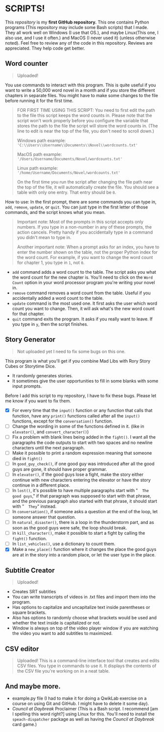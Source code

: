 # SCRIPTS!
This *repository* is my __first GitHub repository.__ This one contains Python programs (This repository may include some Bash scripts) that I made. They all work well on Windows (I use that OS.), and maybe Linux(This one, I also use, and I use it often.) and MacOS (I never used it) (unless otherwise noted).
Feel free to review any of the code in this repository. Reviews are appreciated. They help code get better.
## Word counter
 >Uploaded!
 
 You use commands to interact with this program. This is quite useful if you want to write a 50,000 word novel in a month and if you store the different chapters in separate files.
You might have to make some changes to the file before running it for the first time.
>FOR FIRST TIME USING THIS SCRIPT: You need to first edit the path to the file this script keeps the word counts in. Please note that the script won't work properly before you configure the variable that stores the path to the file the script will store the word counts in. (The line to edit is near the top of the file, you don't need to scroll down.)
>
>Windows path example: `'C:\\Users\\Username\\Documents\\Novel\\wordcounts.txt'`
>
>MacOS path example: `'/Users/Username/Documents/Novel/wordcounts.txt'`
>
>Linux path example: `'/home/Username/Documents/Novel/wordcounts.txt'`
>
>On the first time you run the script after changing the file path near the top of the file, it will automatically create the file. You should see a table with only one entry. That entry should be `0`.

 How to use:
 In the first prompt, there are some commands you can type in, `add`, `remove`, `update`, or `quit`. You can just type in the first letter of those commands, and the script knows what you mean.
 >Important note: Most of the prompts in this script accepts only numbers. If you type in a non-number in any of these prompts, the action cancels. Pretty handy if you accidentally type in a command you didn't mean to type in.
>
>Another important note: When a prompt asks for an index, you have to enter the number shown on the table, not the proper Python index for the word count. For example, if you want to change the word count for chapter 1, you type in `1`, not `0`.

- `add` command adds a word count to the table. The script asks you what the word count for the new chapter is. You'll need to click on the `Word Count` option in your word processor program you're writing your novel in.
- `remove` command removes a word count from the table. Useful if you accidentally added a word count to the table.
- `update` command is the most used one. It first asks the user which word count you want to change. Then, it will ask what's the new word count for that chapter.
- `quit` command exits the program. It asks if you really want to leave. If you type in `y`, then the script finishes.
 ## Story Generator
 >Not uploaded yet
 I need to fix some bugs on this one.

 This program is what you'll get if you combine Mad Libs with Rory Story Cubes or Storytime Dice.
 - It randomly generates stories.
 - It sometimes give the user opportunities to fill in some blanks with some input prompts.

Before I add this script to my repository, I have to fix these bugs. Please let me know if you want to fix them.
- [x] For every time that the `input()` function or any function that calls that function, have any `print()` functions called after all the `input()` functions, except for the `conversation()` function.
- [ ] Change the wording in some of the functions defined in it. (like in `elevator()`, and `convert_character()`)
- [ ] Fix a problem with blank lines being added in the `fight()`. I want all the paragraphs the code outputs to start with two spaces and no newline characters until the next paragraph.
- [ ] Make it possible to print a random expression meaning that someone died in `fight()`
- [ ] In `good_guy_check()`, if one good guy was introduced after all the good guys are gone, it should have proper grammar.
- [ ] In `elevator()`, if the good guys lose a fight, make the story either continue with new characters entering the elevator or have the story continue in a different place.
- [ ] In `lost()`, it's possible to have multiple paragraphs start with "`  The good guys`," if that paragraph was supposed to start with that phrase, and the previous paragraph also started with that phrase, it should start with "`  They`" instead.
- [ ] In `conversation()`, if someone asks a question at the end of the loop, let someone answer that question.
- [ ] In `natural_disaster()`, there is a loop in the thunderstorm part, and as soon as the good guys were safe, the loop should break.
- [ ] in `kill_character()`, make it possible to start a fight by calling the `fight()` function.
- [ ] In `list_vehicles()`, use a dictionary to count them.
- [x] Make a `new_place()` function where it changes the place the good guys are at in the story into a random place, or let the user type in the place.
 ## Subtitle Creator
 >Uploaded!
 - Creates SRT subtitles
 - You can write transcripts of videos in .txt files and import them into the program.
 - Has options to capitalize and uncapitalize text inside parentheses or square brackets.
 - Also has options to randomly choose what brackets would be used and whether the text inside is capitalized or not.
 - Window is always on top of the video player window if you are watching the video you want to add subtitles to maximized.
 ## CSV editor
 >Uploaded!
 This is a command-line interface tool that creates and edits CSV files.
 You type in commands to use it. It displays the contents of the CSV file you're working on in a neat table.
 
 ## And maybe more.
- example.py file (I had to make it for doing a QwikLab exercise on a course on using Git and GitHub. I might have to delete it some day).
- *Council at Daybreak* Proclaimer (This is a Bash script. I recommend [am I spelling this word right?] using Linux for this. You'll need to install the `speach-dispatcher` package as well as having the *Council at Daybreak* card game.)
